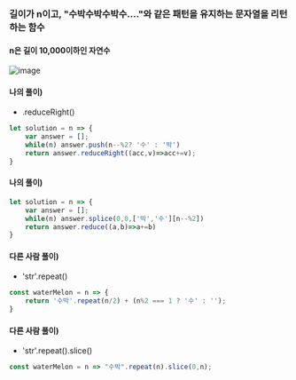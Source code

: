 ### 길이가 n이고, "수박수박수박수...."와 같은 패턴을 유지하는 문자열을 리턴하는 함수
#### n은 길이 10,000이하인 자연수
![image](https://user-images.githubusercontent.com/87289383/130313955-04ea84f3-cd5a-4409-a2e5-735f49f584c6.png)

#### 나의 풀이)
- .reduceRight()
```javascript
let solution = n => {
    var answer = [];
    while(n) answer.push(n--%2? '수' : '박')
    return answer.reduceRight((acc,v)=>acc+=v);
}
```

#### 나의 풀이)
```javascript
let solution = n => {
    var answer = [];
    while(n) answer.splice(0,0,['박','수'][n--%2])
    return answer.reduce((a,b)=>a+=b)
}
```

#### 다른 사람 풀이)
- 'str'.repeat()
```javascript
const waterMelon = n => {
    return '수박'.repeat(n/2) + (n%2 === 1 ? '수' : '');
}
```

#### 다른 사람 풀이)
- 'str'.repeat().slice()
```javascript
const waterMelon = n => "수박".repeat(n).slice(0,n);
```
